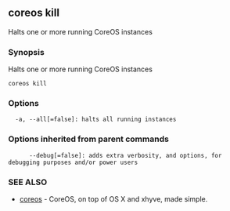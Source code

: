 ## coreos kill

Halts one or more running CoreOS instances

### Synopsis


Halts one or more running CoreOS instances

```
coreos kill
```

### Options

```
  -a, --all[=false]: halts all running instances
```

### Options inherited from parent commands

```
      --debug[=false]: adds extra verbosity, and options, for debugging purposes and/or power users
```

### SEE ALSO
* [coreos](coreos.md)	 - CoreOS, on top of OS X and xhyve, made simple.

